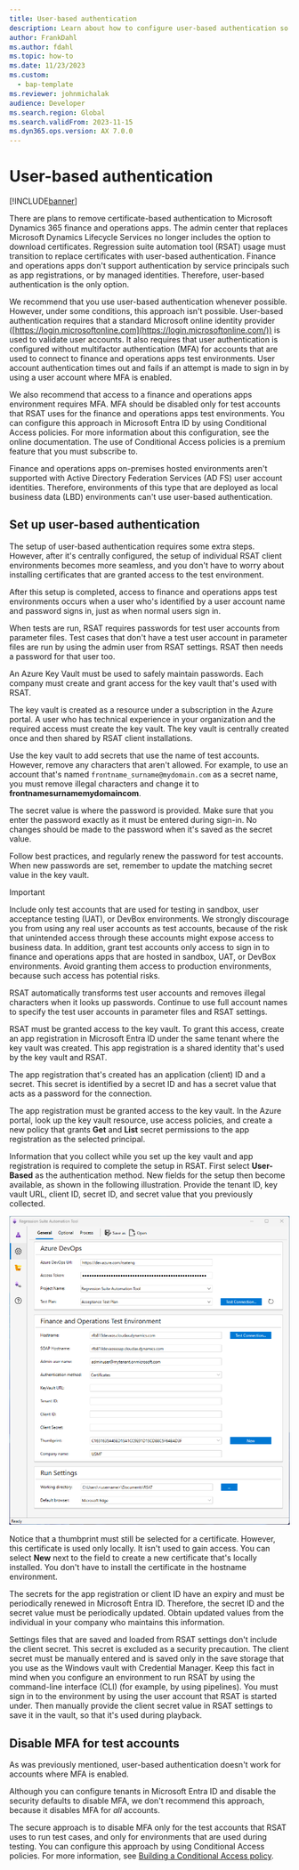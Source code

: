 ```yaml
---
title: User-based authentication
description: Learn about how to configure user-based authentication so that it can be used with the Regression suite automation tool (RSAT).
author: FrankDahl
ms.author: fdahl
ms.topic: how-to
ms.date: 11/23/2023
ms.custom: 
  - bap-template
ms.reviewer: johnmichalak
audience: Developer
ms.search.region: Global
ms.search.validFrom: 2023-11-15
ms.dyn365.ops.version: AX 7.0.0
---
```


# User-based authentication

[!INCLUDE[banner](../../includes/banner.md)]

There are plans to remove certificate-based authentication to Microsoft Dynamics 365 finance and operations apps. The admin center that replaces Microsoft Dynamics Lifecycle Services no longer includes the option to download certificates. Regression suite automation tool (RSAT) usage must transition to replace certificates with user-based authentication. Finance and operations apps don't support authentication by service principals such as app registrations, or by managed identities. Therefore, user-based authentication is the only option.

We recommend that you use user-based authentication whenever possible. However, under some conditions, this approach isn't possible. User-based authentication requires that a standard Microsoft online identity provider ([https://login.microsoftonline.com](https://login.microsoftonline.com/)) is used to validate user accounts. It also requires that user authentication is configured without multifactor authentication (MFA) for accounts that are used to connect to finance and operations apps test environments. User account authentication times out and fails if an attempt is made to sign in by using a user account where MFA is enabled.

We also recommend that access to a finance and operations apps environment requires MFA. MFA should be disabled only for test accounts that RSAT uses for the finance and operations apps test environments. You can configure this approach in Microsoft Entra ID by using Conditional Access policies. For more information about this configuration, see the online documentation. The use of Conditional Access policies is a premium feature that you must subscribe to.

Finance and operations apps on-premises hosted environments aren't supported with Active Directory Federation Services (AD&nbsp;FS) user account identities. Therefore, environments of this type that are deployed as local business data (LBD) environments can't use user-based authentication.

## Set up user-based authentication

The setup of user-based authentication requires some extra steps. However, after it's centrally configured, the setup of individual RSAT client environments becomes more seamless, and you don't have to worry about installing certificates that are granted access to the test environment.

After this setup is completed, access to finance and operations apps test environments occurs when a user who's identified by a user account name and password signs in, just as when normal users sign in.

When tests are run, RSAT requires passwords for test user accounts from parameter files. Test cases that don't have a test user account in parameter files are run by using the admin user from RSAT settings. RSAT then needs a password for that user too.

An Azure Key Vault must be used to safely maintain passwords. Each company must create and grant access for the key vault that's used with RSAT.

The key vault is created as a resource under a subscription in the Azure portal. A user who has technical experience in your organization and the required access must create the key vault. The key vault is centrally created once and then shared by RSAT client installations.

Use the key vault to add secrets that use the name of test accounts. However, remove any characters that aren't allowed. For example, to use an account that's named `frontname_surname@mydomain.com` as a secret name, you must remove illegal characters and change it to **frontnamesurnamemydomaincom**.

The secret value is where the password is provided. Make sure that you enter the password exactly as it must be entered during sign-in. No changes should be made to the password when it's saved as the secret value.

Follow best practices, and regularly renew the password for test accounts. When new passwords are set, remember to update the matching secret value in the key vault.

> [!IMPORTANT]
> Include only test accounts that are used for testing in sandbox, user acceptance testing (UAT), or DevBox environments. We strongly discourage you from using any real user accounts as test accounts, because of the risk that unintended access through these accounts might expose access to business data. In addition, grant test accounts only access to sign in to finance and operations apps that are hosted in sandbox, UAT, or DevBox environments. Avoid granting them access to production environments, because such access has potential risks.

RSAT automatically transforms test user accounts and removes illegal characters when it looks up passwords. Continue to use full account names to specify the test user accounts in parameter files and RSAT settings.

RSAT must be granted access to the key vault. To grant this access, create an app registration in Microsoft Entra ID under the same tenant where the key vault was created. This app registration is a shared identity that's used by the key vault and RSAT.

The app registration that's created has an application (client) ID and a secret. This secret is identified by a secret ID and has a secret value that acts as a password for the connection.

The app registration must be granted access to the key vault. In the Azure portal, look up the key vault resource, use access policies, and create a new policy that grants **Get** and **List** secret permissions to the app registration as the selected principal.

Information that you collect while you set up the key vault and app registration is required to complete the setup in RSAT. First select **User-Based** as the authentication method. New fields for the setup then become available, as shown in the following illustration. Provide the tenant ID, key vault URL, client ID, secret ID, and secret value that you previously collected.

![RSAT settings for user-based authentication.](media/rsat-settings.png)

Notice that a thumbprint must still be selected for a certificate. However, this certificate is used only locally. It isn't used to gain access. You can select **New** next to the field to create a new certificate that's locally installed. You don't have to install the certificate in the hostname environment.

The secrets for the app registration or client ID have an expiry and must be periodically renewed in Microsoft Entra ID. Therefore, the secret ID and the secret value must be periodically updated. Obtain updated values from the individual in your company who maintains this information.

Settings files that are saved and loaded from RSAT settings don't include the client secret. This secret is excluded as a security precaution. The client secret must be manually entered and is saved only in the save storage that you use as the Windows vault with Credential Manager. Keep this fact in mind when you configure an environment to run RSAT by using the command-line interface (CLI) (for example, by using pipelines). You must sign in to the environment by using the user account that RSAT is started under. Then manually provide the client secret value in RSAT settings to save it in the vault, so that it's used during playback.

## Disable MFA for test accounts

As was previously mentioned, user-based authentication doesn't work for accounts where MFA is enabled.

Although you can configure tenants in Microsoft Entra ID and disable the security defaults to disable MFA, we don't recommend this approach, because it disables MFA for *all* accounts.

The secure approach is to disable MFA only for the test accounts that RSAT uses to run test cases, and only for environments that are used during testing. You can configure this approach by using Conditional Access policies. For more information, see [Building a Conditional Access policy](/entra/identity/conditional-access/concept-conditional-access-policies).
